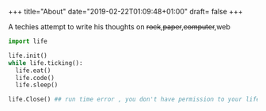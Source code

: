 +++
title="About"
date="2019-02-22T01:09:48+01:00"
draft= false
+++

A techies attempt to write his thoughts on ~~rock~~,~~paper~~,~~computer~~,web 



```py
import life

life.init()
while life.ticking():
  life.eat()
  life.code()
  life.sleep() 

life.Close() ## run time error , you don't have permission to your life anymore
```